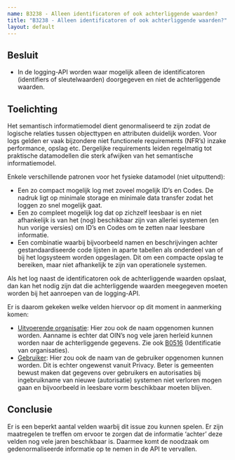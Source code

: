 ```yaml
---
name: B3238 - Alleen identificatoren of ook achterliggende waarden?
title: "B3238 - Alleen identificatoren of ook achterliggende waarden?"
layout: default
---
```


## Besluit
-	In de logging-API worden waar mogelijk alleen de identificatoren (identifiers of sleutelwaarden) doorgegeven en niet de achterliggende waarden.

## Toelichting
Het semantisch informatiemodel dient genormaliseerd te zijn zodat de logische relaties tussen objecttypen en attributen duidelijk worden. Voor logs gelden er vaak bijzondere niet functionele requirements (NFR’s) inzake performance, opslag etc. Dergelijke requirements leiden regelmatig tot praktische datamodellen die sterk afwijken van het semantische informatiemodel.

Enkele verschillende patronen voor het fysieke datamodel (niet uitputtend):
-	Een zo compact mogelijk log met zoveel mogelijk ID’s en Codes. De nadruk ligt op minimale storage en minimale data transfer zodat het loggen zo snel mogelijk gaat.
-	Een zo compleet mogelijk log dat op zichzelf leesbaar is en niet afhankelijk is van het (nog) beschikbaar zijn van allerlei systemen (en hun vorige versies) om ID’s en Codes om te zetten naar leesbare informatie.
-	Een combinatie waarbij bijvoorbeeld namen en beschrijvingen achter gestandaardiseerde code lijsten in aparte tabellen als onderdeel van of bij het logsysteem worden opgeslagen. Dit om een compacte opslag te bereiken, maar niet afhankelijk te zijn van operationele systemen.

Als het log naast de identificatoren ook de achterliggende waarden opslaat, dan kan het nodig zijn dat die achterliggende waarden meegegeven moeten worden bij het aanroepen van de logging-API.

Er is daarom gekeken welke velden hiervoor op dit moment in aanmerking komen:
-	[Uitvoerende organisatie](../../../gegevenswoordenboek/attributen/Uitvoerder.md): Hier zou ook de naam opgenomen kunnen worden. Aanname is echter dat OIN’s nog vele jaren herleid kunnen worden naar de achterliggende gegevens. Zie ook [B0516](./B0516.md) (Identificatie van organisaties).
-	[Gebruiker](../../../gegevenswoordenboek/attributen/Gebruiker.md): Hier zou ook de naam van de gebruiker opgenomen kunnen worden. Dit is echter ongewenst vanuit Privacy. Beter is gemeenten bewust maken dat gegevens over gebruikers en autorisaties bij ingebruikname van nieuwe (autorisatie) systemen niet verloren mogen gaan en bijvoorbeeld in leesbare vorm beschikbaar moeten blijven.

## Conclusie
Er is een beperkt aantal velden waarbij dit issue zou kunnen spelen. Er zijn maatregelen te treffen om ervoor te zorgen dat de informatie ‘achter’ deze velden nog vele jaren beschikbaar is. Daarmee komt de noodzaak om gedenormaliseerde informatie op te nemen in de API te vervallen.
